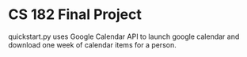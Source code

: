 # CS 182 Final Project
quickstart.py uses Google Calendar API to launch google calendar and download one week of calendar items for a person. 
